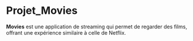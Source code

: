 # Projet_Movies
**Movies** est une application de streaming qui permet de regarder des films, offrant une expérience similaire à celle de Netflix.
